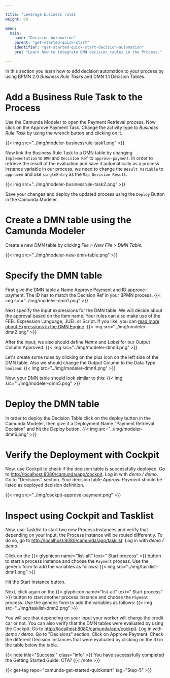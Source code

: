 ```yaml
---

title: 'Leverage business rules'
weight: 60

menu:
  main:
    name: "Decision Automation"
    parent: "get-started-quick-start"
    identifier: "get-started-quick-start-decision-automation"
    pre: "Learn how to integrate DMN decision tables in the Process."

---
```


In this section you learn how to add decision automation to your process by using BPMN 2.0 *Business Rule Tasks* and DMN 1.1 Decision Tables.

# Add a Business Rule Task to the Process
Use the Camunda Modeler to open the Payment Retrieval process. Now click on the Approve Payment Task. Change the activity type to *Business Rule Task* by using the wrench button and clicking on it.

{{< img src="../img/modeler-businessrule-task1.png" >}}

Now link the Business Rule Task to a DMN table by changing `Implementation` to `DMN` and `Decision Ref` to `approve-payment`. In order to retrieve the result of the evaluation and save it automatically as a process instance variable in our process, we need to change the `Result Variable` to `approved` and use `singleEntry` as the `Map Decision Result`.

{{< img src="../img/modeler-businessrule-task2.png" >}}

Save your changes and deploy the updated process using the `Deploy` Button in the Camunda Modeler.

# Create a DMN table using the Camunda Modeler
Create a new DMN table by clicking *File > New File > DMN Table*.

{{< img src="../img/modeler-new-dmn-table.png" >}}

# Specify the DMN table
First give the DMN table a Name Approve Payment and ID approve-payment. The ID has to match the Decision Ref in your BPMN process.
{{< img src="../img/modeler-dmn1.png" >}}

Next specify the input expressions for the DMN table. We will decide about the approval based on the item name. Your rules can also make use of the FEEL Expression Language, JUEL or Script. If you like, you can [read more about Expressions in the DMN Engine](/manual/latest/user-guide/dmn-engine/expressions-and-scripts/).
{{< img src="../img/modeler-dmn2.png" >}}

After the input, we also should define *Name* and *Label* for our Output Column Approved:
{{< img src="../img/modeler-dmn3.png" >}}

Let's create some rules by clicking on the plus icon on the left side of the DMN table. Also we should change the Output Column to the Data Type `boolean`:
{{< img src="../img/modeler-dmn4.png" >}}

Now, your DMN table should look similar to this:
{{< img src="../img/modeler-dmn5.png" >}}

# Deploy the DMN table
In order to deploy the Decision Table click on the deploy button in the Camunda Modeler, then give it a Deployment Name "Payment Retrieval Decision" and hit the Deploy button.
{{< img src="../img/modeler-dmn6.png" >}}

# Verify the Deployment with Cockpit
Now, use Cockpit to check if the decision table is successfully deployed. Go to [http://localhost:8080/camunda/app/cockpit](http://localhost:8080/camunda/app/cockpit). Log in with *demo / demo*. Go to "Decisions" section. Your decision table *Approve Payment* should be listed as deployed decision definition.

{{< img src="../img/cockpit-approve-payment.png" >}}

# Inspect using Cockpit and Tasklist

Now, use Tasklist to start two new Process Instances and verify that depending on your input, the Process Instance will be routed differently.
To do so, go to [http://localhost:8080/camunda/app/tasklist](http://localhost:8080/camunda/app/tasklist). Log in with *demo / demo*.

Click on the {{< glyphicon name="list-alt" text=" Start process" >}} button to start a process instance and choose the `Payment` process.
Use the generic form to add the variables as follows:
{{< img src="../img/tasklist-dmn1.png" >}}

Hit the Start Instance button.

Next, click again on the {{< glyphicon name="list-alt" text=" Start process" >}} button to start another process instance and choose the `Payment` process.
Use the generic form to add the variables as follows:
{{< img src="../img/tasklist-dmn2.png" >}}

You will see that depending on your input your worker will charge the credit car or not.
You can also verify that the DMN tables were evaluated by using the Cockpit. Go to [http://localhost:8080/camunda/app/cockpit](http://localhost:8080/camunda/app/cockpit). Log in with *demo / demo*. Go to "Decisions" section. Click on Approve Payment. Check the different Decision Instances that were evaluated by clicking on the ID in the table below the table.

{{< note title="Success!" class="info" >}}
You have successfully completed the Getting Started Guide. CTA?
{{< /note >}}


{{< get-tag repo="camunda-get-started-quickstart" tag="Step-5" >}}
